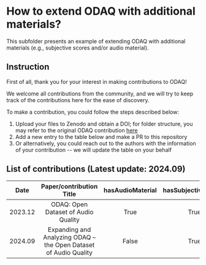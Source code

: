 # How to extend ODAQ with additional materials?

This subfolder presents an example of extending ODAQ with additional materials (e.g., subjective scores and/or audio material). 

## Instruction

First of all, thank you for your interest in making contributions to ODAQ! 

We welcome all contributions from the community, and we will try to keep track of the contributions here for the ease of discovery. 

To make a contribution, you could follow the steps described below:

1) Upload your files to Zenodo and obtain a DOI; for folder structure, you may refer to the original ODAQ contribution [here](https://doi.org/10.5281/zenodo.10405774)
2) Add a new entry to the table below and make a PR to this repository
3) Or alternatively, you could reach out to the authors with the information of your contribution -- we will update the table on your behalf

## List of contributions (Latest update: 2024.09)
|  Date   | Paper/contribution Title            | hasAudioMaterial | hasSubjectiveScores |                  Link                  |
|:-------:|:-----------------------------------:|:----------------:|:-------------------:|:--------------------------------------:|
| 2023.12 | ODAQ: Open Dataset of Audio Quality | True             | True                | https://doi.org/10.5281/zenodo.10405774 |
| 2024.09 | Expanding and Analyzing ODAQ – the Open Dataset of Audio Quality | False | True | https://doi.org/10.5281/zenodo.13377284|


